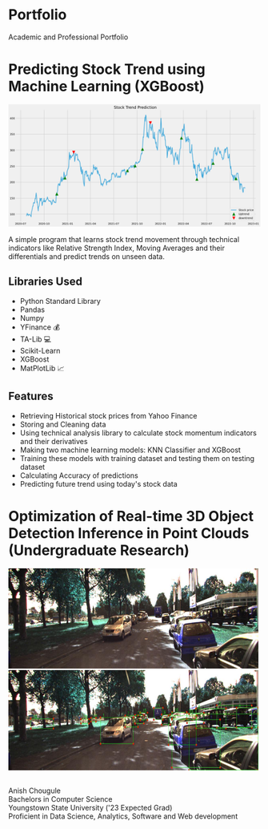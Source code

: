 # Portfolio
Academic and Professional Portfolio

# Predicting Stock Trend using Machine Learning (XGBoost)

![Prediction Sample Image](https://github.com/anish-chougule/portfolio/blob/main/Stock%20Trend%20Predictor/stock_trend_prediction.png)

A simple program that learns stock trend movement through technical indicators like Relative Strength Index, Moving Averages and their differentials and predict trends on unseen data.

## Libraries Used

- Python Standard Library
- Pandas
- Numpy
- YFinance :moneybag:
- TA-Lib  :computer:
- Scikit-Learn
- XGBoost
- MatPlotLib  :chart_with_upwards_trend:

## Features

- Retrieving Historical stock prices from Yahoo Finance
- Storing and Cleaning data
- Using technical analysis library to calculate stock momentum indicators and their derivatives
- Making two machine learning models: KNN Classifier and XGBoost
- Training these models with training dataset and testing them on testing dataset
- Calculating Accuracy of predictions
- Predicting future trend using today's stock data

# Optimization of Real-time 3D Object Detection Inference in Point Clouds (Undergraduate Research)

<p float="left">
  <img src="https://github.com/anish-chougule/portfolio/blob/main/Undergraduate%20Research/Actual.jpg" width="500" height="200" />
  <img src="https://github.com/anish-chougule/portfolio/blob/main/Undergraduate%20Research/Modified.jpg" width="500" height="200" />
</p>

##

Anish Chougule  
Bachelors in Computer Science  
Youngstown State University ('23 Expected Grad)  
Proficient in Data Science, Analytics, Software and Web development  

